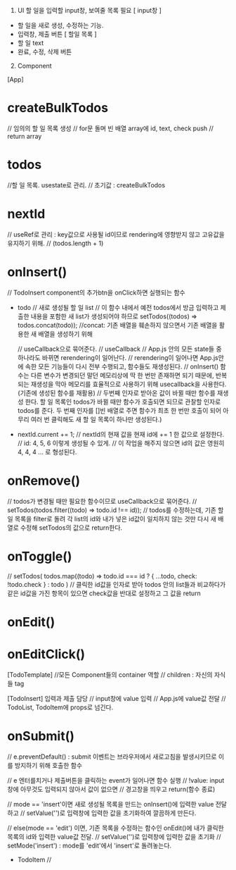 1. UI
   할 일을 입력할 input창, 보여줄 목록 필요
   [ input창 ]

- 할 일을 새로 생성, 수정하는 기능.
- 입력창, 제출 버튼
  [ 할일 목록 ]
- 할 일 text
- 완료, 수정, 삭제 버튼

2. Component

[App]

# createBulkTodos

// 임의의 할 일 목록 생성
// for문 돌며 빈 배열 array에 id, text, check push
// return array

# todos

//할 일 목록. usestate로 관리.
// 초기값 : createBulkTodos

# nextId

// useRef로 관리 : key값으로 사용될 id이므로 rendering에 영향받지 않고 고유값을 유지하기 위해.
// (todos.length + 1)

# onInsert()

// TodoInsert component의 추가btn을 onClick하면 실행되는 함수

- todo
  // 새로 생성될 할 일 list
  // 이 함수 내에서 예전 todos에서 방금 입력하고 제출한 내용을 포함한 새 list가 생성되어야 하므로 setTodos((todos) => todos.concat(todo));
  //concat: 기존 배열을 훼손하지 않으면서 기존 배열을 활용한 새 배열을 생성하기 위해

  // useCallback으로 묶어준다.
  // useCallback
  // App.js 안의 모든 state들 중 하나라도 바뀌면 rerendering이 일어난다.
  // rerendering이 일어나면 App.js안에 속한 모든 기능들이 다시 전부 수행되고, 함수들도 재생성된다.
  // onInsert() 함수는 다른 변수가 변경되던 말던 메모리상에 딱 한 번만 존재하면 되기 때문에, 반복되는 재생성을 막아 메모리를 효율적으로 사용하기 위해 usecallback을 사용한다. (기존에 생성된 함수를 재활용)
  // 두번째 인자로 받아온 값이 바뀔 때만 함수를 재생성 한다. 할 일 목록인 todos가 바뀔 때만 함수가 호출되면 되므로 관찰할 인자로 todos를 준다.
  두 번째 인자를 []빈 배열로 주면 함수가 최초 한 번만 호출이 되어 아무리 여러 번 클릭해도 새 할 일 목록이 하나만 생성된다.)

- nextId.current += 1;
  // nextId의 현재 값을 현재 id에 += 1 한 값으로 설정한다.
  // id: 4, 5, 6 이렇게 생성될 수 있게.
  // 이 작업을 해주지 않으면 id의 값은 영원히 4, 4, 4 ... 로 형성된다.

# onRemove()

// todos가 변경될 때만 필요한 함수이므로 useCallback으로 묶어준다.
// setTodos(todos.filter((todo) => todo.id !== id));
// todos를 수정하는데, 기존 할 일 목록을 filter로 돌려 각 list의 id와 내가 넣은 id값이 일치하지 않는 것만 다시 새 배열로 수정해 setTodos의 값으로 return한다.

# onToggle()

// setTodos( todos.map((todo) =>
todo.id === id ? { ...todo, check: !todo.check } : todo
)
// 클릭한 id값을 인자로 받아 todos 안의 list들과 비교하다가 같은 id값을 가진 항목이 있으면 check값을 반대로 설정하고 그 값을 return

# onEdit()

# onEditClick()

[TodoTemplate]
//모든 Component들의 container 역할
// children : 자신의 자식들 tag

[TodoInsert]
입력과 제출 담당
// input창에 value 입력
// App.js에 value값 전달
// TodoList, TodoItem에 props로 넘긴다.

# onSubmit()

// e.preventDefault() : submit 이벤트는 브라우저에서 새로고침을 발생시키므로 이를 방지하기 위해 호출한 함수

// e 엔터를치거나 제출버튼을 클릭하는 event가 일어나면 함수 실행
// !value: input창에 아무것도 입력되지 않아서 값이 없으면
// 경고창을 띄우고 return(함수 종료)

// mode == 'insert'이면 새로 생성될 목록을 만드는 onInsert()에 입력한 value 전달하고
// setValue('')로 입력창에 입력한 값을 초기화하여 깔끔하게 만든다.

// else(mode == 'edit') 이면, 기존 목록을 수정하는 함수인 onEdit()에 내가 클릭한 목록의 id와 입력한 value값 전달.
// setValue('')로 입력창에 입력한 값을 초기화
// setMode('insert') : mode를 'edit'에서 'insert'로 돌려놓는다.

- TodoItem
  //
